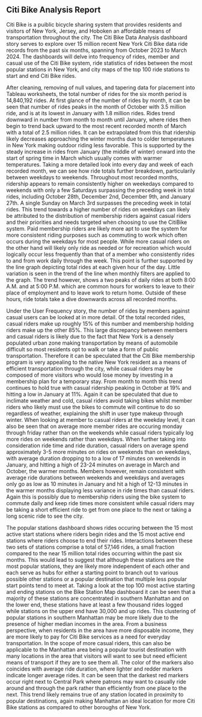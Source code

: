 ## Citi Bike Analysis Report

Citi Bike is a puiblic bicycle sharing system that provides residents and visitors of New York, Jersey, and Hoboken an affordable means of transportation throughout the city. The Citi Bike Data Analysis dashboard story serves to explore over 15 million recent New York Citi Bike data ride records from the past six months, spanning from October 2023 to March 2024. The dashboards will delve into frequency of rides, member and casual use of the Citi Bike system, ride statistics of rides between the most popular stations in New York, and city maps of the top 100 ride stations to start and end Citi Bike rides.

After cleaning, removing of null values, and tapering data for placement into Tableau worksheets, the total number of rides for the six month period is 14,840,192 rides. At first glance of the number of rides by month, it can be seen that number of rides peaks in the month of October with 3.5 million ride, and is at its lowest in January with 1.8 million rides. Rides trend downward in number from month to month until January, where rides then begin to trend back upward to the most recent recorded month of March with a total of 2.5 million rides. It can be extrapolated from this that ridership likely decreases approaching the winter months due to colder temperatures in New York making outdoor riding less favorable. This is supported by the steady increase in rides from January (the middle of winter) onward into the start of spring time in March which usually comes with warmer temperatures. Taking a more detailed look into every day and week of each recorded month, we can see how ride totals further breakdown, particularily between weekdays to weekends. Throughout most recorded months, ridership appears to remain consistently higher on weekedays compared to weekends with only a few Saturdays surpassing the preceding week in total rides, including October 28th, December 2nd, December 9th, and January 27th. A single Sunday on March 3rd surpasses the preceding week in total rides. This trend towards a higher number of rides on weekdays can likely be attributed to the distribution of membership riders against casual riders and their priorities and needs targeted when choosing to use the CitiBike system. Paid membership riders are likely more apt to use the system for more consistent riding purposes such as commuting to work which often occurs during the weekdays for most people. While more casual riders on the other hand will likely only ride as needed or for recreation which would logically occur less frequently than that of a member who consistently rides to and from work daily through the week. This point is further supported by the line graph depicting total rides at each given hour of the day. Little variation is seen in the trend of the line when monthly filters are applied to the graph. The trend however, shows a two peaks of daily rides at both 8:00 A.M. and at 5:00 P.M. which are common hours for workers to leave to their place of employment and to leave work to return home. Outside of these hours, ride totals take a dive downwards across all recorded months.

Under the User Frequency story, the number of rides by members against casual users can be looked at in more detail. Of the total recorded rides, casual riders make up roughly 15% of this number and membership holding riders make up the other 85%. This large discrepancy between members and casual riders is likely due to the fact that New York is a densely populated urban zone making transportation by means of automobile difficult so most residents opt to walk or take a form of public transportation. Therefore it can be speculated that the Citi Bike membership program is very appealing to the native New York resident as a means of efficient transportation through the city, while casual riders may be composed of more visitors who would lose money by investing in a membership plan for a temporary stay. From month to month this trend continues to hold true with casual ridership peaking in October at 19% and hitting a low in January at 11%. Again it can be speculated that due to inclimate weather and cold, casual riders avoid taking bikes whilst member riders who likely must use the bikes to commute will continue to do so regardless of weather, explaining the shift in user type makeup through winter. When looking at member to casual riders at the weekday level, it can also be seen that on average more member rides are occuring monday through friday rather than on the weekends while casual riders typically log more rides on weekends rather than weekdays. When further taking into consideration ride time and ride duration, casual riders on average spend approximately 3-5 more minutes on rides on weekends than on weekdays, with average duration dropping to to a low of 17 minutes on weekends in January, and hitting a high of 23-24 minutes on average in March and October, the warmer months. Members however, remain consistent with average ride durations between weekends and weekdays and averages only go as low as 10 minutes in January and hit a high of 12-13 minutes in the warmer months displaying less variance in ride times than casual riders. Again this is possibly due to membership riders using the bike system to commute daily and keep ride times more consistent while casual riders may be taking a short efficient ride to get from one place to the next or taking a long scenic ride to see the city. 

The popular stations dashboard shows rides occuring between the 15 most active start stations where riders begin rides and the 15 most active end stations where riders choose to end their rides. Interactions between these two sets of stations comprise a total of 57,146 rides, a small fraction compared to the near 15 million total rides occurring within the past six months. This would lead to suggest that although these stations are the most popular stations, they are likely more independent of each other and each serve as hubs for either a starting point to branch out to various possible other stations or a popular destination that multiple less popular start points tend to meet at. Taking a look at the top 100 most active starting and ending stations on the Bike Station Map dashboard it can be seen that a majority of these stations are concentrated in southern Manhattan and on the lower end, these stations have at least a few thousand rides logged while stations on the upper end have 30,000 and up rides. This clustering of popular stations in southern Manhattan may be more likely due to the presence of higher median incomes in the area. From a business perspective, when residents in the area have more disposable income, they are more likely to pay for Citi Bike services as a need for everyday transportation. In the scope of more casual riders, this can also be applicable to the Manhattan area being a popular tourist destination with many locations in the area that visitors will want to see but need efficient means of transport if they are to see them all. The color of the markers also coincides with average ride duration, where lighter and redder markers indicate longer average rides. It can be seen that the darkest red markers occur right next to Central Park where patrons may want to casually ride around and through the park rather than efficiently from one place to the next. This trend likely remains true of any station located in proximity to popular destinations, again making Manhattan an ideal location for more Citi Bike stations as compared to other boroughs of New York.

